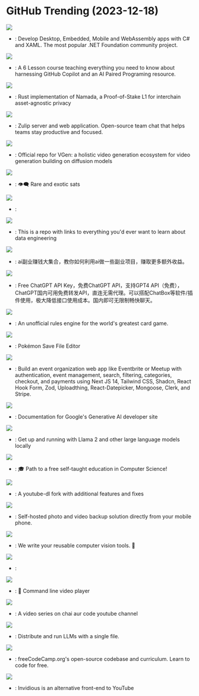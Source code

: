 # GitHub Trending (2023-12-18)

![](https://img.shields.io/badge/C%23-New%20272-green?style=flat-square&logo=appveyor)
- [](https://github.comundefined): Develop Desktop, Embedded, Mobile and WebAssembly apps with C# and XAML. The most popular .NET Foundation community project.

![](https://img.shields.io/badge/Python-New%20402-green?style=flat-square&logo=appveyor)
- [](https://github.comundefined): A 6 Lesson course teaching everything you need to know about harnessing GitHub Copilot and an AI Paired Programing resource.

![](https://img.shields.io/badge/Rust-New%20838-green?style=flat-square&logo=appveyor)
- [](https://github.comundefined): Rust implementation of Namada, a Proof-of-Stake L1 for interchain asset-agnostic privacy

![](https://img.shields.io/badge/Python-New%20168-green?style=flat-square&logo=appveyor)
- [](https://github.comundefined): Zulip server and web application. Open-source team chat that helps teams stay productive and focused.

![](https://img.shields.io/badge/Python-New%20270-green?style=flat-square&logo=appveyor)
- [](https://github.comundefined): Official repo for VGen: a holistic video generation ecosystem for video generation building on diffusion models

![](https://img.shields.io/badge/Rust-New%20120-green?style=flat-square&logo=appveyor)
- [](https://github.comundefined): 👁‍🗨 Rare and exotic sats

![](https://img.shields.io/badge/TypeScript-New%20110-green?style=flat-square&logo=appveyor)
- [](https://github.comundefined): 

![](https://img.shields.io/badge/none-New%20699-green?style=flat-square&logo=appveyor)
- [](https://github.comundefined): This is a repo with links to everything you'd ever want to learn about data engineering

![](https://img.shields.io/badge/none-New%201-green?style=flat-square&logo=appveyor)
- [](https://github.comundefined): ai副业赚钱大集合，教你如何利用ai做一些副业项目，赚取更多额外收益。

![](https://img.shields.io/badge/Python-New%20135-green?style=flat-square&logo=appveyor)
- [](https://github.comundefined): Free ChatGPT API Key，免费ChatGPT API，支持GPT4 API（免费），ChatGPT国内可用免费转发API，直连无需代理。可以搭配ChatBox等软件/插件使用，极大降低接口使用成本。国内即可无限制畅快聊天。

![](https://img.shields.io/badge/Java-New%2037-green?style=flat-square&logo=appveyor)
- [](https://github.comundefined): An unofficial rules engine for the world's greatest card game.

![](https://img.shields.io/badge/C%23-New%2015-green?style=flat-square&logo=appveyor)
- [](https://github.comundefined): Pokémon Save File Editor

![](https://img.shields.io/badge/TypeScript-New%20141-green?style=flat-square&logo=appveyor)
- [](https://github.comundefined): Build an event organization web app like Eventbrite or Meetup with authentication, event management, search, filtering, categories, checkout, and payments using Next JS 14, Tailwind CSS, Shadcn, React Hook Form, Zod, Uploadthing, React-Datepicker, Mongoose, Clerk, and Stripe.

![](https://img.shields.io/badge/Jupyter%20Notebook-New%2027-green?style=flat-square&logo=appveyor)
- [](https://github.comundefined): Documentation for Google's Generative AI developer site

![](https://img.shields.io/badge/Go-New%20370-green?style=flat-square&logo=appveyor)
- [](https://github.comundefined): Get up and running with Llama 2 and other large language models locally

![](https://img.shields.io/badge/none-New%2095-green?style=flat-square&logo=appveyor)
- [](https://github.comundefined): 🎓 Path to a free self-taught education in Computer Science!

![](https://img.shields.io/badge/Python-New%2080-green?style=flat-square&logo=appveyor)
- [](https://github.comundefined): A youtube-dl fork with additional features and fixes

![](https://img.shields.io/badge/TypeScript-New%20389-green?style=flat-square&logo=appveyor)
- [](https://github.comundefined): Self-hosted photo and video backup solution directly from your mobile phone.

![](https://img.shields.io/badge/Python-New%2087-green?style=flat-square&logo=appveyor)
- [](https://github.comundefined): We write your reusable computer vision tools. 💜

![](https://img.shields.io/badge/Python-New%2097-green?style=flat-square&logo=appveyor)
- [](https://github.comundefined): 

![](https://img.shields.io/badge/C-New%2034-green?style=flat-square&logo=appveyor)
- [](https://github.comundefined): 🎥 Command line video player

![](https://img.shields.io/badge/JavaScript-New%2021-green?style=flat-square&logo=appveyor)
- [](https://github.comundefined): A video series on chai aur code youtube channel

![](https://img.shields.io/badge/C%2B%2B-New%20299-green?style=flat-square&logo=appveyor)
- [](https://github.comundefined): Distribute and run LLMs with a single file.

![](https://img.shields.io/badge/TypeScript-New%2046-green?style=flat-square&logo=appveyor)
- [](https://github.comundefined): freeCodeCamp.org's open-source codebase and curriculum. Learn to code for free.

![](https://img.shields.io/badge/Crystal-New%20151-green?style=flat-square&logo=appveyor)
- [](https://github.comundefined): Invidious is an alternative front-end to YouTube

